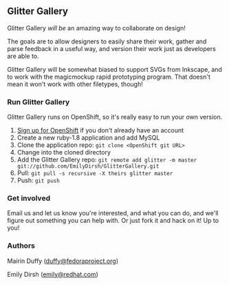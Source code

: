 ## Glitter Gallery

Glitter Gallery _will be_ an amazing way to collaborate on design! 

The goals are to allow designers to easily share their work, gather and parse feedback in a useful way, and version their work just as developers are able to. 

Glitter Gallery will be somewhat biased to support SVGs from Inkscape, and to work with the magicmockup rapid prototyping program. That doesn't mean it won't work with other filetypes, though!

### Run Glitter Gallery

Glitter Gallery runs on OpenShift, so it's really easy to run your own version.

1. [Sign up for OpenShift](http://openshift.redhat.com) if you don't already have an account
1. Create a new ruby-1.8 application and add MySQL
1. Clone the application repo: `git clone <OpenShift git URL>`
1. Change into the cloned directory
1. Add the Glitter Gallery repo: `git remote add glitter -m master git://github.com/EmilyDirsh/GlitterGallery.git`
1. Pull: `git pull -s recursive -X theirs glitter master`
1. Push: `git push`

### Get involved

Email us and let us know you're interested, and what you can do, and we'll figure out something you can help with. Or just fork it and hack on it! Up to you!

### Authors

Maírín Duffy (duffy@fedoraproject.org)

Emily Dirsh (emily@redhat.com)
